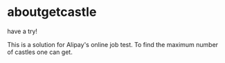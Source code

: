 # aboutgetcastle
have a try!

This is a solution for Alipay's online job test. 
To find the maximum number of castles one can get.
